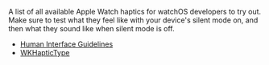 A list of all available Apple Watch haptics for watchOS developers to try out. Make sure to test what they feel like with your device's silent mode on, and then what they sound like when silent mode is off.

- [Human Interface Guidelines](https://developer.apple.com/design/human-interface-guidelines/watchos/user-interaction/haptic-feedback/)
- [WKHapticType](https://developer.apple.com/documentation/watchkit/wkhaptictype)
